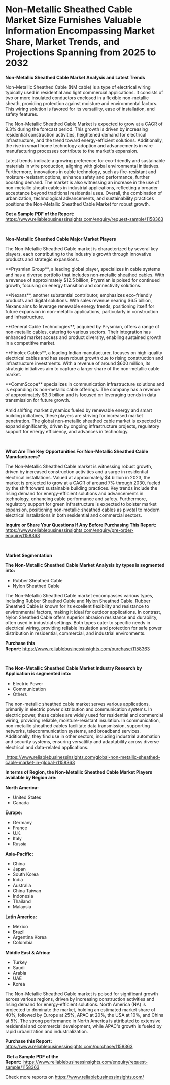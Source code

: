 <p><h1>Non-Metallic Sheathed Cable Market Size Furnishes Valuable Information Encompassing Market Share, Market Trends, and Projections Spanning from 2025 to 2032</h1></p><p><strong>Non-Metallic Sheathed Cable Market Analysis and Latest Trends</strong></p>
<p><p>Non-Metallic Sheathed Cable (NM cable) is a type of electrical wiring typically used in residential and light commercial applications. It consists of two or more insulated conductors enclosed in a flexible non-metallic sheath, providing protection against moisture and environmental factors. This wiring solution is favored for its versatility, ease of installation, and safety features.</p><p>The Non-Metallic Sheathed Cable Market is expected to grow at a CAGR of 9.3% during the forecast period. This growth is driven by increasing residential construction activities, heightened demand for electrical infrastructure, and the trend toward energy-efficient solutions. Additionally, the rise in smart home technology adoption and advancements in wire manufacturing processes contribute to the market's expansion.</p><p>Latest trends indicate a growing preference for eco-friendly and sustainable materials in wire production, aligning with global environmental initiatives. Furthermore, innovations in cable technology, such as fire-resistant and moisture-resistant options, enhance safety and performance, further boosting demand. The market is also witnessing an increase in the use of non-metallic sheath cables in industrial applications, reflecting a broader acceptance beyond traditional residential uses. Overall, the combination of urbanization, technological advancements, and sustainability practices positions the Non-Metallic Sheathed Cable Market for robust growth.</p></p>
<p><strong>Get a Sample PDF of the Report:&nbsp;</strong> <a href="https://www.reliablebusinessinsights.com/enquiry/request-sample/1158363?utm_campaign=3128&utm_medium=2&utm_source=Github&utm_content=ia&utm_term=21032025&utm_id=non-metallic-sheathed-cable">https://www.reliablebusinessinsights.com/enquiry/request-sample/1158363</a></p>
<p>&nbsp;</p>
<p><strong>Non-Metallic Sheathed Cable Major Market Players</strong></p>
<p><p>The Non-Metallic Sheathed Cable market is characterized by several key players, each contributing to the industry's growth through innovative products and strategic expansions. </p><p>**Prysmian Group**, a leading global player, specializes in cable systems and has a diverse portfolio that includes non-metallic sheathed cables. With a revenue of approximately $12.5 billion, Prysmian is poised for continued growth, focusing on energy transition and connectivity solutions.</p><p>**Nexans**, another substantial contributor, emphasizes eco-friendly products and digital solutions. With sales revenue nearing $6.5 billion, Nexans aims to leverage renewable energy trends, positioning itself for future expansion in non-metallic applications, particularly in construction and infrastructure.</p><p>**General Cable Technologies**, acquired by Prysmian, offers a range of non-metallic cables, catering to various sectors. Their integration has enhanced market access and product diversity, enabling sustained growth in a competitive market.</p><p>**Finolex Cables**, a leading Indian manufacturer, focuses on high-quality electrical cables and has seen robust growth due to rising construction and infrastructure investments. With a revenue of around $600 million, its strategic initiatives aim to capture a larger share of the non-metallic cable market.</p><p>**CommScope** specializes in communication infrastructure solutions and is expanding its non-metallic cable offerings. The company has a revenue of approximately $3.3 billion and is focused on leveraging trends in data transmission for future growth.</p><p>Amid shifting market dynamics fueled by renewable energy and smart building initiatives, these players are striving for increased market penetration. The global non-metallic sheathed cable market is expected to expand significantly, driven by ongoing infrastructure projects, regulatory support for energy efficiency, and advances in technology.</p></p>
<p>&nbsp;</p>
<p><strong>What Are The Key Opportunities For Non-Metallic Sheathed Cable Manufacturers?</strong></p>
<p><p>The Non-Metallic Sheathed Cable market is witnessing robust growth, driven by increased construction activities and a surge in residential electrical installations. Valued at approximately $4 billion in 2023, the market is projected to grow at a CAGR of around 7% through 2030, fueled by the shift toward sustainable building practices. Key trends include the rising demand for energy-efficient solutions and advancements in technology, enhancing cable performance and safety. Furthermore, regulatory support for green infrastructure is expected to bolster market expansion, positioning non-metallic sheathed cables as pivotal to modern electrical installations in both residential and commercial sectors.</p></p>
<p><strong>Inquire or Share Your Questions If Any Before Purchasing This Report:</strong> <a href="https://www.reliablebusinessinsights.com/enquiry/pre-order-enquiry/1158363?utm_campaign=3128&utm_medium=2&utm_source=Github&utm_content=ia&utm_term=21032025&utm_id=non-metallic-sheathed-cable">https://www.reliablebusinessinsights.com/enquiry/pre-order-enquiry/1158363</a></p>
<p>&nbsp;</p>
<p><strong>Market Segmentation</strong></p>
<p><strong>The Non-Metallic Sheathed Cable Market Analysis by types is segmented into:</strong></p>
<p><ul><li>Rubber Sheathed Cable</li><li>Nylon Sheathed Cable</li></ul></p>
<p><p>The Non-Metallic Sheathed Cable market encompasses various types, including Rubber Sheathed Cable and Nylon Sheathed Cable. Rubber Sheathed Cable is known for its excellent flexibility and resistance to environmental factors, making it ideal for outdoor applications. In contrast, Nylon Sheathed Cable offers superior abrasion resistance and durability, often used in industrial settings. Both types cater to specific needs in electrical wiring, providing reliable insulation and protection for safe power distribution in residential, commercial, and industrial environments.</p></p>
<p><strong>Purchase this Report:&nbsp;</strong><a href="https://www.reliablebusinessinsights.com/purchase/1158363?utm_campaign=3128&utm_medium=2&utm_source=Github&utm_content=ia&utm_term=21032025&utm_id=non-metallic-sheathed-cable">https://www.reliablebusinessinsights.com/purchase/1158363</a></p>
<p>&nbsp;</p>
<p><strong>The Non-Metallic Sheathed Cable Market Industry Research by Application is segmented into:</strong></p>
<p><ul><li>Electric Power</li><li>Communication</li><li>Others</li></ul></p>
<p><p>The non-metallic sheathed cable market serves various applications, primarily in electric power distribution and communication systems. In electric power, these cables are widely used for residential and commercial wiring, providing reliable, moisture-resistant insulation. In communication, non-metallic sheathed cables facilitate data transmission, supporting networks, telecommunication systems, and broadband services. Additionally, they find use in other sectors, including industrial automation and security systems, ensuring versatility and adaptability across diverse electrical and data-related applications.</p></p>
<p><a href="https://www.reliablebusinessinsights.com/global-non-metallic-sheathed-cable-market-in-global-r1158363?utm_campaign=3128&utm_medium=2&utm_source=Github&utm_content=ia&utm_term=21032025&utm_id=non-metallic-sheathed-cable">&nbsp;https://www.reliablebusinessinsights.com/global-non-metallic-sheathed-cable-market-in-global-r1158363</a></p>
<p><strong>In terms of Region, the Non-Metallic Sheathed Cable Market Players available by Region are:</strong></p>
<p>
    <p> <strong> North America: </strong>
        <ul>
            <li>United States</li>
            <li>Canada</li>
        </ul>
        </p> 
    <p> <strong> Europe: </strong>
        <ul>
            <li>Germany</li>
            <li>France</li>
            <li>U.K.</li>
            <li>Italy</li>
            <li>Russia</li>
        </ul>
        </p> 
    <p> <strong> Asia-Pacific: </strong>
        <ul>
            <li>China</li>
            <li>Japan</li>
            <li>South Korea</li>
            <li>India</li>
            <li>Australia</li>
            <li>China Taiwan</li>
            <li>Indonesia</li>
            <li>Thailand</li>
            <li>Malaysia</li>
        </ul>
        </p> 
    <p> <strong> Latin America: </strong>
        <ul>
            <li>Mexico</li>
            <li>Brazil</li>
            <li>Argentina Korea</li>
            <li>Colombia</li>
        </ul>
        </p> 
    <p> <strong> Middle East & Africa: </strong>
        <ul>
            <li>Turkey</li>
            <li>Saudi</li>
            <li>Arabia</li>
            <li>UAE</li>
            <li>Korea</li>
        </ul>
    </p>
    </p>
<p><p>The Non-Metallic Sheathed Cable market is poised for significant growth across various regions, driven by increasing construction activities and rising demand for energy-efficient solutions. North America (NA) is projected to dominate the market, holding an estimated market share of 40%, followed by Europe at 25%, APAC at 20%, the USA at 10%, and China at 5%. The strong performance in North America is attributed to extensive residential and commercial development, while APAC's growth is fueled by rapid urbanization and industrialization.</p></p>
<p><strong>Purchase this Report: </strong><a href="https://www.reliablebusinessinsights.com/purchase/1158363?utm_campaign=3128&utm_medium=2&utm_source=Github&utm_content=ia&utm_term=21032025&utm_id=non-metallic-sheathed-cable">https://www.reliablebusinessinsights.com/purchase/1158363</a></p>
<p>&nbsp;<strong>Get a Sample PDF of the Report:&nbsp;&nbsp;</strong><a href="https://www.reliablebusinessinsights.com/enquiry/request-sample/1158363?utm_campaign=3128&utm_medium=2&utm_source=Github&utm_content=ia&utm_term=21032025&utm_id=non-metallic-sheathed-cable">https://www.reliablebusinessinsights.com/enquiry/request-sample/1158363</a></p>
<p><strong></strong></p>
<p>Check more reports on <a href="https://www.reliablebusinessinsights.com/?utm_campaign=3128&utm_medium=2&utm_source=Github&utm_content=ia&utm_term=21032025&utm_id=non-metallic-sheathed-cable">https://www.reliablebusinessinsights.com/</a></p>